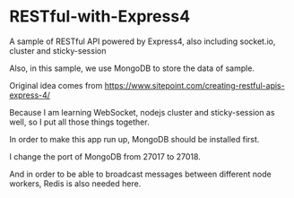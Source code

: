 # RESTful-with-Express4
A sample of RESTful API powered by Express4, also including socket.io, cluster and sticky-session

Also, in this sample, we use MongoDB to store the data of sample.

Original idea comes from https://www.sitepoint.com/creating-restful-apis-express-4/

Because I am learning WebSocket, nodejs cluster and sticky-session as well, so I put all those things together.

In order to make this app run up, MongoDB should be installed first.

I change the port of MongoDB from 27017 to 27018.

And in order to be able to broadcast messages between different node workers, Redis is also needed here.

